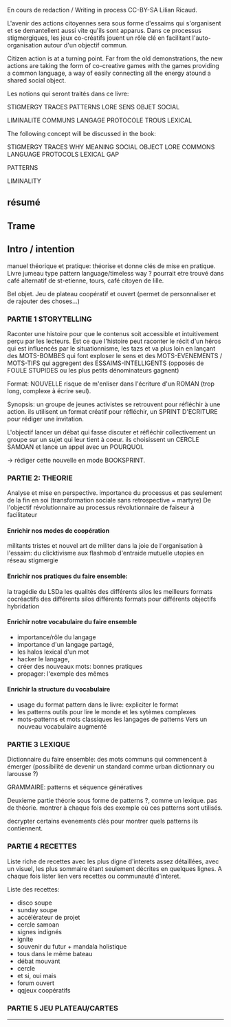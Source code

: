En cours de redaction / Writing in process
CC-BY-SA Lilian Ricaud.


L'avenir des actions citoyennes sera sous forme d'essaims qui s'organisent et se demantellent aussi vite qu'ils sont apparus. Dans ce processus stigmergiques, les jeux co-créatifs jouent un rôle clé en facilitant l'auto-organisation autour d'un objectif commun.


Citizen action is at a turning point. Far from the old demonstrations, the new actions are taking the form of co-creative games with the games providing a common language, a way of easily connecting all the energy atound a shared social object.

Les notions qui seront traités dans ce livre:

STIGMERGY
TRACES
PATTERNS
LORE
SENS
OBJET SOCIAL 

LIMINALITE 
COMMUNS
LANGAGE
PROTOCOLE
TROUS LEXICAL

The following concept will be discussed in the book: 

STIGMERGY
TRACES
WHY
MEANING
SOCIAL OBJECT
LORE
COMMONS
LANGUAGE
PROTOCOLS
LEXICAL GAP

PATTERNS

LIMINALITY


## résumé


## Trame


## Intro / intention

manuel théorique et pratique: théorise et donne clés de mise en pratique. Livre jumeau type pattern language/timeless way ?
pourrait etre trouvé dans café alternatif de st-etienne, tours, café citoyen de lille.

Bel objet. Jeu de plateau coopératif et ouvert (permet de personnaliser et de rajouter des choses...)

### PARTIE 1 STORYTELLING

Raconter une histoire pour que le contenus soit accessible et intuitivement perçu par les lecteurs. Est ce que l'histoire peut raconter le récit d'un héros qui est influencés par le situationnisme, les tazs et va plus loin en lançant des MOTS-BOMBES qui font exploser le sens et des MOTS-EVENEMENTS / MOTS-TIFS qui aggregent des ESSAIMS-INTELLIGENTS (opposés de FOULE STUPIDES ou les plus petits dénominateurs gagnent)

Format: NOUVELLE risque de m'enliser dans l'écriture d'un ROMAN (trop long, complexe à écrire seul).

Synopsis: un groupe de jeunes activistes se retrouvent pour réfléchir à une action. ils utilisent un  format créatif pour réfléchir, un SPRINT D'ECRITURE pour rédiger une invitation.

L'objectif lancer un débat qui fasse discuter et réfléchir collectivement un groupe sur un sujet qui leur tient à coeur. ils choisissent un CERCLE SAMOAN et lance un appel avec un POURQUOI.

-> rédiger cette nouvelle en mode BOOKSPRINT. 

### PARTIE 2: THEORIE 

Analyse et mise en perspective.
importance du processus et pas seulement de la fin en soi (transformation sociale sans retrospective = martyre)
De l'objectif révolutionnaire au processus révolutionnaire
de faiseur à facilitateur

#### Enrichir nos modes de coopération
militants tristes et nouvel art de militer dans la joie
de l'organisation à l'essaim: 
du clicktivisme aux flashmob d'entraide mutuelle
utopies en réseau
stigmergie

#### Enrichir nos pratiques du faire ensemble: 
la tragédie du LSDa
les qualités des différents silos
les meilleurs formats cocréactifs des différents silos
différents formats pour différents objectifs
hybridation

#### Enrichir notre vocabulaire du faire ensemble
- importance/rôle du langage
- importance d'un langage partagé, 
- les halos lexical d'un mot
- hacker le langage, 
- créer des nouveaux mots: bonnes pratiques
- propager: l'exemple des mêmes

#### Enrichir la structure du vocabulaire
- usage du format pattern dans le livre: expliciter le format
- les patterns outils pour lire le monde et les sytèmes complexes
- mots-patterns et mots classiques
les langages de patterns
Vers un nouveau vocabulaire augmenté


### PARTIE 3 LEXIQUE

Dictionnaire du faire ensemble: des mots communs qui commencent à émerger (possibilité de devenir un standard comme urban dictionnary ou larousse ?)

GRAMMAIRE: patterns et séquence génératives

Deuxieme partie théorie sous forme de patterns ?, comme un lexique. pas de théorie. montrer à chaque fois des exemple où ces patterns sont utilisés. 

decrypter certains evenements clés pour montrer quels patterns ils contiennent.

### PARTIE 4 RECETTES

Liste riche de recettes avec les plus digne d'interets assez détaillées, avec un visuel, les plus sommaire étant seulement décrites en quelques lignes. A chaque fois lister lien vers recettes ou communauté d'interet.

Liste des recettes:

- disco soupe
- sunday soupe
- accélérateur de projet
- cercle samoan
- signes indignés
- ignite
- souvenir du futur + mandala holistique
- tous dans le même bateau
- débat mouvant
- cercle
- et si, oui mais
- forum ouvert
- qqjeux coopératifs

### PARTIE 5 JEU PLATEAU/CARTES

---

